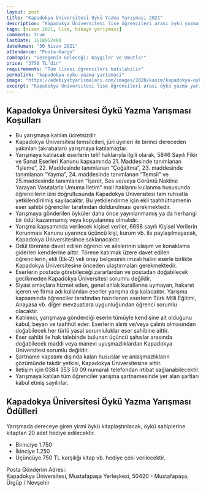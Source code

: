 ```yaml
---
layout: post
title: "Kapadokya Üniversitesi Öykü Yazma Yarışması 2021"
description: "Kapadokya Üniversitesi lise öğrencileri arası öykü yazma yarışması düzenliyor."
tags: [nisan 2021, lise, hikaye yarışması]
comments: true
lastDate: 1618952400  
dateHuman: "30 Nisan 2021"
attendance: "Posta-Kargo"
comTopic: "Gezegenin Geleceği: Kaygılar ve Umutlar"
price: "3750 TL'dir"
requirements: "Tüm lisesi öğrencileri katılabilir"
permalink: "kapadokya-oyku-yazma-yarismasi"
image: "https://edebiyatyarismalari.com/images/2020/kasim/kapadokya-oyku-yazma-yarismasi.jpg"
excerpt: "Kapadokya Üniversitesi lise öğrencileri arası öykü yazma yarışması düzenliyor."
---
```


## Kapadokya Üniversitesi Öykü Yazma Yarışması Koşulları
- Bu yarışmaya katılım ücretsizdir.
- Kapadokya Üniversitesi temsilcileri, jüri üyeleri ile birinci dereceden yakınları (akrabaları) yarışmaya katılamazlar.
- Yarışmaya katılacak eserlerin telif haklarıyla ilgili olarak, 5846 Sayılı Fikir ve Sanat Eserleri Kanunu kapsamında 21. Maddesinde tanımlanan “İşleme”, 22. Maddesinde tanımlanan “Çoğaltma”, 23. maddesinde tanımlanan “Yayma”, 24. maddesinde tanımlanan “Temsil” ve 25.maddesinde tanımlanan “İşaret, Ses ve/veya Görüntü Nakline Yarayan Vasıtalarla Umuma İletim” mali haklarını kullanma hususunda öğrencilerin izni doğrultusunda Kapadokya Üniversitesi tam ruhsatla yetkilendirilmiş sayılacaktır. Bu yetkilendirme için ekli taahhütnamenin eser sahibi öğrenciler tarafından doldurulması gerekmektedir.
- Yarışmaya gönderilen öyküler daha önce yayınlanmamış ya da herhangi bir ödül kazanmamış veya kopyalanmış olmalıdır.
- Yarışma kapsamında verilecek kişisel veriler, 6698 sayılı Kişisel Verilerin Korunması Kanunu uyarınca üçüncü kişi, kurum vb. ile paylaşılmayacak, Kapadokya Üniversitesince saklanacaktır.
- Ödül törenine davet edilen öğrenci ve ailelerinin ulaşım ve konaklama giderleri kendilerine aittir. Törene katılmak üzere davet edilen öğrencilerin, ekli (Ek-2) veli onay belgesinin imzalı halini eserle birlikte Kapadokya Üniversitesine önceden ulaştırmaları gerekmektedir.
- Eserlerin postada görebileceği zararlardan ve postadan doğabilecek gecikmeden Kapadokya Üniversitesi sorumlu değildir.
- Siyasi amaçlara hizmet eden, genel ahlak kurallarına uymayan, hakaret içeren ve firma adı kullanılan eserler yarışma dışı kalacaktır. Yarışma kapsamında öğrenciler tarafından hazırlanan eserlerin Türk Milli Eğitimi, Anayasa vb. diğer mevzuatlara uygunluğundan öğrenci sorumlu olacaktır.
- Katılımcı, yarışmaya gönderdiği eserin tümüyle kendisine ait olduğunu kabul, beyan ve taahhüt eder. Eserlerin alıntı ve/veya çalıntı olmasından doğabilecek her türlü yasal sorumluluklar eser sahibine aittir.
- Eser sahibi ile hak talebinde bulunan üçüncü şahıslar arasında doğabilecek maddi veya manevi uyuşmazlıklardan Kapadokya Üniversitesi sorumlu değildir.
- Şartname kapsamı dışında kalan hususlar ve anlaşmazlıkların çözümünde takdir yetkisi, Kapadokya Üniversitesine aittir.
- İletişim için 0384 353 50 09 numaralı telefondan irtibat sağlanabilecektir.
- Yarışmaya katılan tüm öğrenciler yarışma şartnamesinde yer alan şartları kabul etmiş sayılırlar.

## Kapadokya Üniversitesi Öykü Yazma Yarışması Ödülleri
Yarışmada dereceye giren yirmi öykü kitaplaştırılacak, öykü sahiplerine kitaptan 20 adet hediye edilecektir.
- Birinciye 1.750
- İkinciye 1.250
- Üçüncüye 750 TL karşılığı kitap vb. hediye çeki verilecektir.

Posta Gönderim Adresi:  
Kapadokya Üniversitesi, Mustafapaşa Yerleşkesi, 50420 - Mustafapaşa, Ürgüp / Nevşehir